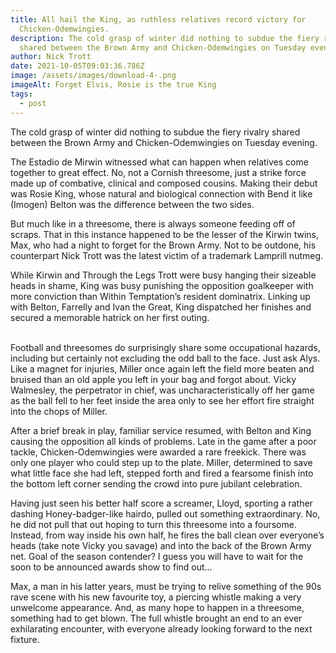 ```yaml
---
title: All hail the King, as ruthless relatives record victory for
  Chicken-Odemwingies.
description: The cold grasp of winter did nothing to subdue the fiery rivalry
  shared between the Brown Army and Chicken-Odemwingies on Tuesday evening.
author: Nick Trott
date: 2021-10-05T09:03:36.786Z
image: /assets/images/download-4-.png
imageAlt: Forget Elvis, Rosie is the true King
tags:
  - post
---
```

The cold grasp of winter did nothing to subdue the fiery rivalry shared between the Brown Army and Chicken-Odemwingies on Tuesday evening.





The Estadio de Mirwin witnessed what can happen when relatives come together to great effect. No, not a Cornish threesome, just a strike force made up of combative, clinical and composed cousins. Making their debut was Rosie King, whose natural and biological connection with Bend it like (Imogen) Belton was the difference between the two sides. 



But much like in a threesome, there is always someone feeding off of scraps. That in this instance happened to be the lesser of the Kirwin twins, Max, who had a night to forget for the Brown Army. Not to be outdone, his counterpart Nick Trott was the latest victim of a trademark Lamprill nutmeg. 



While Kirwin and Through the Legs Trott were busy hanging their sizeable heads in shame, King was busy punishing the opposition goalkeeper with more conviction than Within Temptation’s resident dominatrix. Linking up with Belton, Farrelly and Ivan the Great, King dispatched her finishes and secured a memorable hatrick on her first outing.



\
Football and threesomes do surprisingly share some occupational hazards, including but certainly not excluding the odd ball to the face. Just ask Alys. Like a magnet for injuries, Miller once again left the field more beaten and bruised than an old apple you left in your bag and forgot about. Vicky Walmesley, the perpetrator in chief, was uncharacteristically off her game as the ball fell to her feet inside the area only to see her effort fire straight into the chops of Miller. 



After a brief break in play, familiar service resumed, with Belton and King causing the opposition all kinds of problems. Late in the game after a poor tackle, Chicken-Odemwingies were awarded a rare freekick. There was only one player who could step up to the plate. Miller, determined to save what little face she had left, stepped forth and fired a fearsome finish into the bottom left corner sending the crowd into pure jubilant celebration. 



Having just seen his better half score a screamer, Lloyd, sporting a rather dashing Honey-badger-like hairdo, pulled out something extraordinary. No, he did not pull that out hoping to turn this threesome into a foursome. Instead, from way inside his own half, he fires the ball clean over everyone’s heads (take note Vicky you savage) and into the back of the Brown Army net. Goal of the season contender? I guess you will have to wait for the soon to be announced awards show to find out...



Max, a man in his latter years, must be trying to relive something of the 90s rave scene with his new favourite toy, a piercing whistle making a very unwelcome appearance. And, as many hope to happen in a threesome, something had to get blown. The full whistle brought an end to an ever exhilarating encounter, with everyone already looking forward to the next fixture.